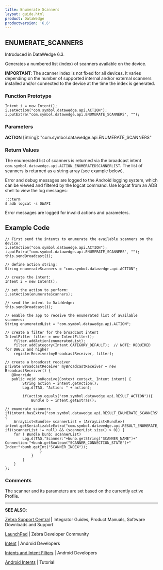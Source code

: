 ```yaml
---
title: Enumerate Scanners 
layout: guide.html
product: DataWedge
productversion: '6.6'
---
```


## ENUMERATE_SCANNERS

Introduced in DataWedge 6.3. 

Generates a numbered list (index) of scanners available on the device. 

**IMPORTANT**: The scanner index is not fixed for all devices. It varies depending on the number of supported internal and/or external scanners installed and/or connected to the device at the time the index is generated. 

### Function Prototype

	Intent i = new Intent();
	i.setAction("com.symbol.datawedge.api.ACTION");
	i.putExtra("com.symbol.datawedge.api.ENUMERATE_SCANNERS", "");

### Parameters
**ACTION** [String]: "com.symbol.datawedge.api.ENUMERATE_SCANNERS"

### Return Values
The enumerated list of scanners is returned via the broadcast intent `com.symbol.datawedge.api.ACTION_ENUMERATEDSCANNERLIST`. The list of scanners is returned as a string array (see example below).

Error and debug messages are logged to the Android logging system, which can be viewed and filtered by the logcat command. Use logcat from an ADB shell to view the log messages:

	:::term
	$ adb logcat -s DWAPI

Error messages are logged for invalid actions and parameters. 

## Example Code

	// First send the intents to enumerate the available scanners on the device:
	i.setAction("com.symbol.datawedge.api.ACTION");
	i.putExtra("com.symbol.datawedge.api.ENUMERATE_SCANNERS", "");
	this.sendBroadcast(i);
	
	// define action string:
	String enumerateScanners = "com.symbol.datawedge.api.ACTION";

	// create the intent:
	Intent i = new Intent();
	
	// set the action to perform:
	i.setAction(enumerateScanners);
	
	// send the intent to DataWedge:
	this.sendBroadcast(i);

	// enable the app to receive the enumerated list of available scanners:
	String enumeratedList = "com.symbol.datawedge.api.ACTION";

	// create a filter for the broadcast intent
	IntentFilter filter = new IntentFilter();
	 	filter.addAction(enumeratedList);
	  	filter.addCategory(Intent.CATEGORY_DEFAULT);  // NOTE: REQUIRED for DW6.2 and higher
	  	registerReceiver(myBroadcastReceiver, filter);

	// create a broadcast receiver
	private BroadcastReceiver myBroadcastReceiver = new BroadcastReceiver() {
	   @Override
	   public void onReceive(Context context, Intent intent) {
	        String action = intent.getAction();
	        Log.d(TAG, "Action: " + action); 
	                
         	if(action.equals("com.symbol.datawedge.api.RESULT_ACTION")){
            	Bundle b = intent.getExtras();

    // enumerate scanners
    if(intent.hasExtra("com.symbol.datawedge.api.RESULT_ENUMERATE_SCANNERS")) {
        ArrayList<Bundle> scannerList = (ArrayList<Bundle>) intent.getSerializableExtra("com.symbol.datawedge.api.RESULT_ENUMERATE_SCANNERS");
    if((scannerList != null) && (scannerList.size() > 0)) {
        for ( Bundle bunb: scannerList)
            Log.d(TAG,"Scanner:"+bunb.getString("SCANNER_NAME")+" Connection:"+bunb.getBoolean("SCANNER_CONNECTION_STATE")+" Index:"+bunb.getInt("SCANNER_INDEX"));
                    }
                }
			}
        }
    };

<!--  	// The following code provided by engineering on 6/26/17 [TUT-14724]
 		// Integrated with main code sample as indicated below: 

	//Enumerate Scanners (send request)
        Intent i = new Intent();
        i.setAction("com.symbol.datawedge.api.ACTION");
        i.putExtra("com.symbol.datawedge.api.ENUMERATE_SCANNERS", "");
        this.sendBroadcast(i); //this line added; those above were already present in sample
       
    
	//Enumerate Scanners (receive results)
    private BroadcastReceiver broadcastReceiver = new BroadcastReceiver() {
        @Override
        public void onReceive(Context context, Intent intent) {
            String action = intent.getAction();
            Log.d(TAG, "Action: " + action); //THIS LINE ADDED TO SAMPLE

            //THE REMAINING CODE (BELOW) REPLACED THE 
            // "REMAINDER OF THE ORIGINAL SAMPLE" (FARTHER BELOW) 

            if(action.equals("com.symbol.datawedge.api.RESULT_ACTION")){
                Bundle b = intent.getExtras();

                // enumerate scanners
                if(intent.hasExtra("com.symbol.datawedge.api.RESULT_ENUMERATE_SCANNERS")) {
                    ArrayList<Bundle> scannerList = (ArrayList<Bundle>) intent.getSerializableExtra("com.symbol.datawedge.api.RESULT_ENUMERATE_SCANNERS");
                    if((scannerList != null) && (scannerList.size() > 0)) {
                        for ( Bundle bunb: scannerList)
                            Log.d(TAG,"Scanner:"+bunb.getString("SCANNER_NAME")+" Connection:"+bunb.getBoolean("SCANNER_CONNECTION_STATE")+" Index:"+bunb.getInt("SCANNER_INDEX"));
                    }
                }
			}
        }
    };

    //"REMAINDER"
    	                if (action.equals(enumeratedList)) {
	                        Bundle b = intent.getExtras();
	                        String[] scanner_list = b.getStringArray(KEY_ENUMERATEDSCANNERLIST);
	                }
	        }
	};
-->

### Comments
The scanner and its parameters are set based on the currently active Profile.

-----

**SEE ALSO**:

[Zebra Support Central](https://www.zebra.com/us/en/support-downloads.html) | Integrator Guides, Product Manuals, Software Downloads and Support

[LaunchPad](https://developer.zebra.com/welcome) | Zebra Developer Community

[Intent](https://developer.android.com/reference/android/content/Intent.html) | Android Developers

[Intents and Intent Filters](http://developer.android.com/guide/components/intents-filters.html) | Android Developers

[Android Intents](http://www.vogella.com/tutorials/AndroidIntent/article.html) | Tutorial
